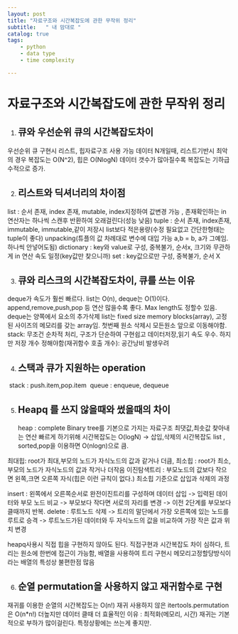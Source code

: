 ```yaml
---
layout: post
title: "자료구조와 시간복잡도에 관한 무작위 정리"
subtitle:   " 내 맘대로 "
catalog: true
tags:
    - python
    - data type
    - time complexity

---
```


# 자료구조와 시간복잡도에 관한 무작위 정리



1. ## 큐와 우선순위 큐의 시간복잡도차이

  우선순위 큐 구현시 리스트, 힙자료구조 사용 가능
  데이터 N개일때, 리스트기반시 최악의 경우 복잡도는 O(N^2), 힙은 O(NlogN)
  데이터 갯수가 많아질수록 복잡도는 기하급수적으로 증가.

2. ## 리스트와 딕셔너리의 차이점

  list : 순서 존재, index 존재, mutable, index지정하여 값변경 가능 , 존재확인하는 in연산자는 하나씩 스캔후 반환하여 오래걸린다(성능 낮음)
  tuple : 순서 존재, index존재, immutable,  immutable,같이 저장시 list보다 적은용량(수정 필요없고 간단한형태는 tuple이 좋다) unpacking(튜플의 값 차례대로 변수에 대입 가능 a,b = b, a가 그예임. 하나씩 안넣어도됨)
  dictionary : key와 value로 구성, 중복불가, 순서x, 크기와 무관하게 in 연산 속도 일정(key값만 찾으니까)
  set : key값으로만 구성, 중복불가, 순서 X


3. ## 큐와 리스크의 시간복잡도차이, 큐를 쓰는 이유

  deque가 속도가 훨씬 빠르다. list는 O(n), deque는 O(1)이다. append,remove,push,pop 등 연산 많을수록 좋다.
  Max length도 정할수 있음.
  deque는 양쪽에서 요소의 추가삭제
  list는 fixed size memory blocks(array), 고정된 사이즈의 메모리를 갖는 array임. 첫번째 원소 삭제시 모든원소 앞으로 이동해야함.
  stack: 무조건 순차적 처리, 구조가 단순하여 구현쉽고 데이터저장,읽기 속도 우수.
  하지만 저장 개수 정해야함(재귀함수 호출 개수): 공간낭비 발생우려

4. ## 스택과 큐가 지원하는 operation

​		stack : push.item,pop.item
​		queue : enqueue, dequeue


5. ## Heapq 를 쓰지 않을때와 썼을때의 차이

    heap : complete Binary tree를 기본으로 가지는 자료구조
    최댓값,최솟값 찾아내는 연산 빠르게 하기위해
    시간복잡도는 O(logN) -> 삽입,삭제의 시간복잡도
    list , sorted,pop을 이용하면 O(nlogn)으로 큼.

최대힙: root가 최대,부모의 노드가 자식노드의 값과 같거나 더큼,
최소힙 : root가 최소,부모의 노드가 자식노드의 값과 작거나 더작음
이진탐색트리 : 부모노드의 값보다 작으면 왼쪽,크면 오른쪽 자식(힙은 이런 규칙이 없다.)
최소힙 기준으로 삽입과 삭제의 과정

insert : 왼쪽에서 오른쪽순서로 완전이진트리를 구성하며 데이터 삽입 -> 입력된 데이터와 부모 노드 비교 -> 부모보다 작다면 서로의 자리를 변경 -> 이전 2단계를 부모보다 클때까지 반복.
delete : 루트노드 삭제 -> 트리의 말단에서 가장 오른쪽에 있는 노드를 루트로 승격 -> 루트노드가된 데이터와 두 자식노드의 값을 비교하여 가장 작은 값과 위치 변경

heapq사용시 직접 힙을 구현하지 않아도 된다.
직접구현과 시간복잡도 차이 심하다, 트리는 원소에 한번에 접근이 가능함, 배열을 사용하여 트리 구현시 메모리고정할당방식이라는 배열의 특성상 불편한점 많음


6. ## 순열 permutation을 사용하지 않고 재귀함수로 구현

  재귀를 이용한 순열의 시간복잡도는 O(n!)
  재귀 사용하지 않은 itertools.permutation 은 O(n*n!)
  더높지만 데이터 클때 더 효율적인 이유 : 최적화(메모리, 시간)
  재귀는 기본적으로 부하가 많이걸린다. 특정상황에는 쓰는게 좋지만.
